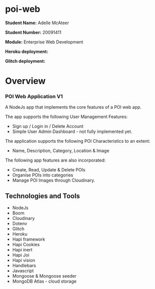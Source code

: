 # poi-web



**Student Name:** Adelle McAteer

**Student Number:** 20091411

**Module:** Enterprise Web Development

**Heroku deployment:**

**Glitch deployment:**

# Overview

### POI Web Application V1
A NodeJs app that implements the core features of a POI web app.

The app supports the following User Management Features:
- Sign up / Login in / Delete Account
- Simple User Admin Dashboard - not fully implemented yet.

The  application supports the following POI Characteristics to an extent:
- Name, Description, Category, Location & Image

The following app features are also incorporated:
- Create, Read, Update & Delete POIs
- Organise POIs into categories
- Manage POI Images through Cloudinary.

## Technologies and Tools
- NodeJs
- Boom
- Cloudinary
- Dotenv
- Glitch 
- Heroku
- Hapi framework
- Hapi Cookies 
- Hapi inert
- Hapi Joi 
- Hapi vision
- Handlebars
- Javascript 
- Mongoose & Mongoose seeder
- MongoDB Atlas - cloud storage

